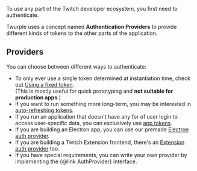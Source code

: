 To use any part of the Twitch developer ecosystem, you first need to authenticate.

Twurple uses a concept named **Authentication Providers** to provide different kinds of tokens to the other parts of the application.

## Providers

You can choose between different ways to authenticate:

- To only ever use a single token determined at instantiation time, check out [Using a fixed token](/docs/auth/providers/static).  
  (This is mostly useful for quick prototyping and **not suitable for production apps**.)
- If you want to run something more long-term, you may be interested in [auto-refreshing tokens](/docs/auth/providers/refreshing).
- If you run an application that doesn't have any for of user login to access user-specific data, you can exclusively use [app tokens](/docs/auth/providers/app-tokens).
- If you are building an Electron app, you can use our premade [Electron auth provider](/docs/auth/providers/electron).
- If you are building a Twitch Extension frontend, there's an [Extension auth provider](/docs/auth/providers/extensions) too.
- If you have special requirements, you can write your own provider by implementing the {@link AuthProvider} interface.
